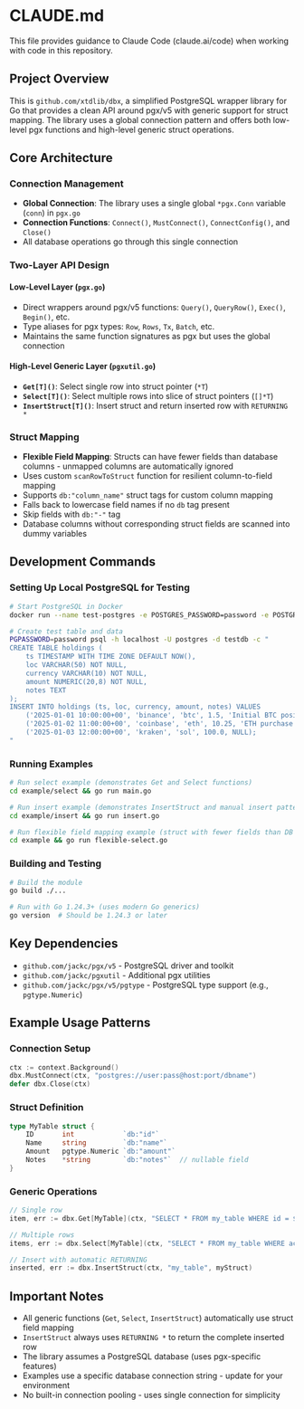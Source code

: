 # CLAUDE.md

This file provides guidance to Claude Code (claude.ai/code) when working with code in this repository.

## Project Overview

This is `github.com/xtdlib/dbx`, a simplified PostgreSQL wrapper library for Go that provides a clean API around pgx/v5 with generic support for struct mapping. The library uses a global connection pattern and offers both low-level pgx functions and high-level generic struct operations.

## Core Architecture

### Connection Management
- **Global Connection**: The library uses a single global `*pgx.Conn` variable (`conn`) in `pgx.go`
- **Connection Functions**: `Connect()`, `MustConnect()`, `ConnectConfig()`, and `Close()`
- All database operations go through this single connection

### Two-Layer API Design

#### Low-Level Layer (`pgx.go`)
- Direct wrappers around pgx/v5 functions: `Query()`, `QueryRow()`, `Exec()`, `Begin()`, etc.
- Type aliases for pgx types: `Row`, `Rows`, `Tx`, `Batch`, etc.
- Maintains the same function signatures as pgx but uses the global connection

#### High-Level Generic Layer (`pgxutil.go`) 
- **`Get[T]()`**: Select single row into struct pointer (`*T`)
- **`Select[T]()`**: Select multiple rows into slice of struct pointers (`[]*T`)
- **`InsertStruct[T]()`**: Insert struct and return inserted row with `RETURNING *`

### Struct Mapping
- **Flexible Field Mapping**: Structs can have fewer fields than database columns - unmapped columns are automatically ignored
- Uses custom `scanRowToStruct` function for resilient column-to-field mapping
- Supports `db:"column_name"` struct tags for custom column mapping
- Falls back to lowercase field names if no `db` tag present
- Skip fields with `db:"-"` tag
- Database columns without corresponding struct fields are scanned into dummy variables

## Development Commands

### Setting Up Local PostgreSQL for Testing
```bash
# Start PostgreSQL in Docker
docker run --name test-postgres -e POSTGRES_PASSWORD=password -e POSTGRES_DB=testdb -p 5432:5432 -d postgres:15

# Create test table and data
PGPASSWORD=password psql -h localhost -U postgres -d testdb -c "
CREATE TABLE holdings (
    ts TIMESTAMP WITH TIME ZONE DEFAULT NOW(),
    loc VARCHAR(50) NOT NULL,
    currency VARCHAR(10) NOT NULL,
    amount NUMERIC(20,8) NOT NULL,
    notes TEXT
);
INSERT INTO holdings (ts, loc, currency, amount, notes) VALUES 
    ('2025-01-01 10:00:00+00', 'binance', 'btc', 1.5, 'Initial BTC position'),
    ('2025-01-02 11:00:00+00', 'coinbase', 'eth', 10.25, 'ETH purchase'),
    ('2025-01-03 12:00:00+00', 'kraken', 'sol', 100.0, NULL);
"
```

### Running Examples
```bash
# Run select example (demonstrates Get and Select functions)
cd example/select && go run main.go

# Run insert example (demonstrates InsertStruct and manual insert patterns)
cd example/insert && go run insert.go

# Run flexible field mapping example (struct with fewer fields than DB columns)
cd example && go run flexible-select.go
```

### Building and Testing
```bash
# Build the module
go build ./...

# Run with Go 1.24.3+ (uses modern Go generics)
go version  # Should be 1.24.3 or later
```

## Key Dependencies
- `github.com/jackc/pgx/v5` - PostgreSQL driver and toolkit
- `github.com/jackc/pgxutil` - Additional pgx utilities
- `github.com/jackc/pgx/v5/pgtype` - PostgreSQL type support (e.g., `pgtype.Numeric`)

## Example Usage Patterns

### Connection Setup
```go
ctx := context.Background()
dbx.MustConnect(ctx, "postgres://user:pass@host:port/dbname")
defer dbx.Close(ctx)
```

### Struct Definition
```go
type MyTable struct {
    ID       int            `db:"id"`
    Name     string         `db:"name"`
    Amount   pgtype.Numeric `db:"amount"`
    Notes    *string        `db:"notes"`  // nullable field
}
```

### Generic Operations
```go
// Single row
item, err := dbx.Get[MyTable](ctx, "SELECT * FROM my_table WHERE id = $1", 123)

// Multiple rows  
items, err := dbx.Select[MyTable](ctx, "SELECT * FROM my_table WHERE active = $1", true)

// Insert with automatic RETURNING
inserted, err := dbx.InsertStruct(ctx, "my_table", myStruct)
```

## Important Notes

- All generic functions (`Get`, `Select`, `InsertStruct`) automatically use struct field mapping
- `InsertStruct` always uses `RETURNING *` to return the complete inserted row
- The library assumes a PostgreSQL database (uses pgx-specific features)
- Examples use a specific database connection string - update for your environment
- No built-in connection pooling - uses single connection for simplicity